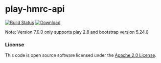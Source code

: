 
# play-hmrc-api

[![Build Status](https://travis-ci.org/hmrc/play-hmrc-api.svg?branch=master)](https://travis-ci.org/hmrc/play-hmrc-api) [ ![Download](https://api.bintray.com/packages/hmrc/releases/play-hmrc-api/images/download.svg) ](https://bintray.com/hmrc/releases/play-hmrc-api/_latestVersion)

Note: Version 7.0.0 only supports play 2.8 and bootstrap version 5.24.0

### License

This code is open source software licensed under the [Apache 2.0 License]("http://www.apache.org/licenses/LICENSE-2.0.html").
    